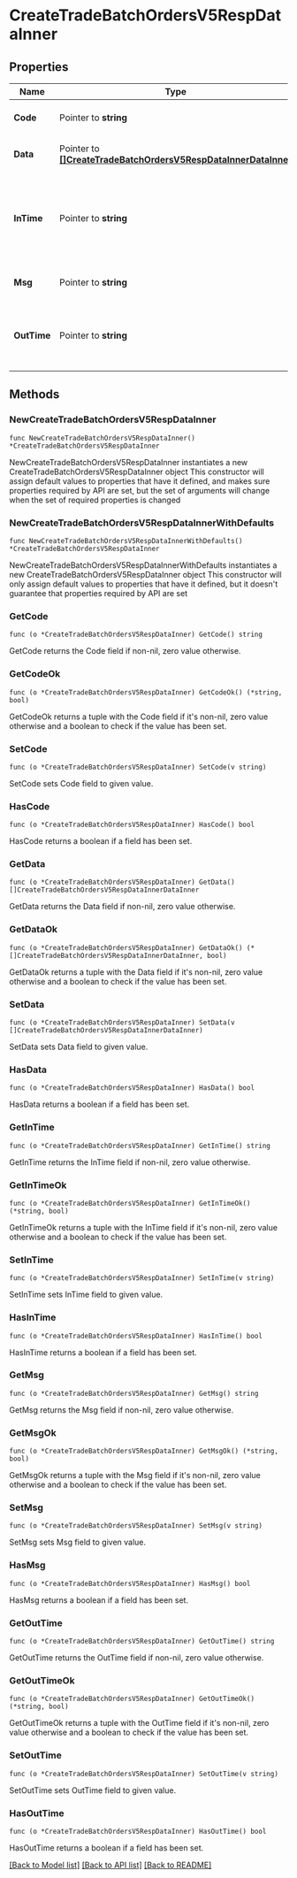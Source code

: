# CreateTradeBatchOrdersV5RespDataInner

## Properties

Name | Type | Description | Notes
------------ | ------------- | ------------- | -------------
**Code** | Pointer to **string** | The result code, &#x60;0&#x60; means success | [optional] [default to ""]
**Data** | Pointer to [**[]CreateTradeBatchOrdersV5RespDataInnerDataInner**](CreateTradeBatchOrdersV5RespDataInnerDataInner.md) | Array of objects contains the response results | [optional] 
**InTime** | Pointer to **string** | Timestamp at REST gateway when the request is received, Unix timestamp format in microseconds, e.g. &#x60;1597026383085123&#x60;   The time is recorded after authentication. | [optional] [default to ""]
**Msg** | Pointer to **string** | The error message, empty if the code is 0 | [optional] [default to ""]
**OutTime** | Pointer to **string** | Timestamp at REST gateway when the response is sent, Unix timestamp format in microseconds, e.g. &#x60;1597026383085123&#x60; | [optional] [default to ""]

## Methods

### NewCreateTradeBatchOrdersV5RespDataInner

`func NewCreateTradeBatchOrdersV5RespDataInner() *CreateTradeBatchOrdersV5RespDataInner`

NewCreateTradeBatchOrdersV5RespDataInner instantiates a new CreateTradeBatchOrdersV5RespDataInner object
This constructor will assign default values to properties that have it defined,
and makes sure properties required by API are set, but the set of arguments
will change when the set of required properties is changed

### NewCreateTradeBatchOrdersV5RespDataInnerWithDefaults

`func NewCreateTradeBatchOrdersV5RespDataInnerWithDefaults() *CreateTradeBatchOrdersV5RespDataInner`

NewCreateTradeBatchOrdersV5RespDataInnerWithDefaults instantiates a new CreateTradeBatchOrdersV5RespDataInner object
This constructor will only assign default values to properties that have it defined,
but it doesn't guarantee that properties required by API are set

### GetCode

`func (o *CreateTradeBatchOrdersV5RespDataInner) GetCode() string`

GetCode returns the Code field if non-nil, zero value otherwise.

### GetCodeOk

`func (o *CreateTradeBatchOrdersV5RespDataInner) GetCodeOk() (*string, bool)`

GetCodeOk returns a tuple with the Code field if it's non-nil, zero value otherwise
and a boolean to check if the value has been set.

### SetCode

`func (o *CreateTradeBatchOrdersV5RespDataInner) SetCode(v string)`

SetCode sets Code field to given value.

### HasCode

`func (o *CreateTradeBatchOrdersV5RespDataInner) HasCode() bool`

HasCode returns a boolean if a field has been set.

### GetData

`func (o *CreateTradeBatchOrdersV5RespDataInner) GetData() []CreateTradeBatchOrdersV5RespDataInnerDataInner`

GetData returns the Data field if non-nil, zero value otherwise.

### GetDataOk

`func (o *CreateTradeBatchOrdersV5RespDataInner) GetDataOk() (*[]CreateTradeBatchOrdersV5RespDataInnerDataInner, bool)`

GetDataOk returns a tuple with the Data field if it's non-nil, zero value otherwise
and a boolean to check if the value has been set.

### SetData

`func (o *CreateTradeBatchOrdersV5RespDataInner) SetData(v []CreateTradeBatchOrdersV5RespDataInnerDataInner)`

SetData sets Data field to given value.

### HasData

`func (o *CreateTradeBatchOrdersV5RespDataInner) HasData() bool`

HasData returns a boolean if a field has been set.

### GetInTime

`func (o *CreateTradeBatchOrdersV5RespDataInner) GetInTime() string`

GetInTime returns the InTime field if non-nil, zero value otherwise.

### GetInTimeOk

`func (o *CreateTradeBatchOrdersV5RespDataInner) GetInTimeOk() (*string, bool)`

GetInTimeOk returns a tuple with the InTime field if it's non-nil, zero value otherwise
and a boolean to check if the value has been set.

### SetInTime

`func (o *CreateTradeBatchOrdersV5RespDataInner) SetInTime(v string)`

SetInTime sets InTime field to given value.

### HasInTime

`func (o *CreateTradeBatchOrdersV5RespDataInner) HasInTime() bool`

HasInTime returns a boolean if a field has been set.

### GetMsg

`func (o *CreateTradeBatchOrdersV5RespDataInner) GetMsg() string`

GetMsg returns the Msg field if non-nil, zero value otherwise.

### GetMsgOk

`func (o *CreateTradeBatchOrdersV5RespDataInner) GetMsgOk() (*string, bool)`

GetMsgOk returns a tuple with the Msg field if it's non-nil, zero value otherwise
and a boolean to check if the value has been set.

### SetMsg

`func (o *CreateTradeBatchOrdersV5RespDataInner) SetMsg(v string)`

SetMsg sets Msg field to given value.

### HasMsg

`func (o *CreateTradeBatchOrdersV5RespDataInner) HasMsg() bool`

HasMsg returns a boolean if a field has been set.

### GetOutTime

`func (o *CreateTradeBatchOrdersV5RespDataInner) GetOutTime() string`

GetOutTime returns the OutTime field if non-nil, zero value otherwise.

### GetOutTimeOk

`func (o *CreateTradeBatchOrdersV5RespDataInner) GetOutTimeOk() (*string, bool)`

GetOutTimeOk returns a tuple with the OutTime field if it's non-nil, zero value otherwise
and a boolean to check if the value has been set.

### SetOutTime

`func (o *CreateTradeBatchOrdersV5RespDataInner) SetOutTime(v string)`

SetOutTime sets OutTime field to given value.

### HasOutTime

`func (o *CreateTradeBatchOrdersV5RespDataInner) HasOutTime() bool`

HasOutTime returns a boolean if a field has been set.


[[Back to Model list]](../README.md#documentation-for-models) [[Back to API list]](../README.md#documentation-for-api-endpoints) [[Back to README]](../README.md)


